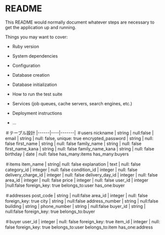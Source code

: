 # README

This README would normally document whatever steps are necessary to get the
application up and running.

Things you may want to cover:

* Ruby version

* System dependencies

* Configuration

* Database creation

* Database initialization

* How to run the test suite

* Services (job queues, cache servers, search engines, etc.)

* Deployment instructions

* ...

＃テーブル設計
|------|----|-------|
＃users
nickname | string |  null:false |
email | string | null: false, unique: true
encrypted_password | string | null: false
first_name | string | null: false
family_name | string | null: false
first_name_kana | string | null: false
family_name_kana | string | null: false
birthday | date | null: false
has_many:items
has_many:buyers

＃items
item_name | string| null: false
explanation | text | null: false
category_id | integer | null: false
condition_id | integer | null: false
delivery_charge_id | integer | null: false
delivery_day_id | integer | null: false
area_id | integer | null: false
price | integer | null: false
user_id | integer |null:false foreign_key: true
belongs_to:user
has_one:buyer


＃addresses
post_code | string | null:false
area_id | integer | null: false foreign_key: true
city | string | null:false
address_number | string | null:false
building | string | 
phone_number | string | null:false
buyer_id | string | null:false foreign_key: true
belongs_to:buyer

＃buyer
user_id | integer | null: false foreign_key: true
item_id | integer | null: false foreign_key: true
belongs_to:user
belongs_to:item
has_one:address